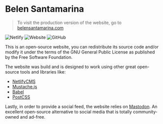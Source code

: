 # Belen Santamarina
> To visit the production version of the website, go to [belensantamarina.com](https://belensantamarina.com)

![Netlify](https://img.shields.io/netlify/31e333f6-6f22-49bb-bc41-b53dc6abc54e?label=build) ![Website](https://img.shields.io/website/https/belensantamarina.com.svg) ![GitHub](https://img.shields.io/github/license/belenls/belensantamarina)

This is an open-source website, you can redistribute its source code and/or modify it under the terms of the GNU General Public License as published by the Free Software Foundation.

The website was build and is designed to work using other great open-source tools and libraries like:
* [NetlifyCMS](https://github.com/netlify/netlify-cms)
* [Mustache.js](https://github.com/janl/mustache.js)
* [Babel](https://github.com/babel/babel)
* [PostCSS](https://github.com/postcss/postcss)

Lastly, in order to provide a social feed, the website relies on [Mastodon](https://github.com/mastodon/mastodon). An excellent open-source alternative to social media that is totally community-owned and ad-free.

